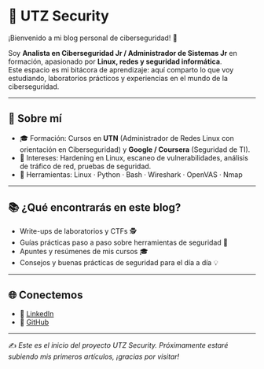 # 🔐 UTZ Security

¡Bienvenido a mi blog personal de ciberseguridad! 👋  

Soy **Analista en Ciberseguridad Jr / Administrador de Sistemas Jr** en formación, apasionado por **Linux, redes y seguridad informática**.  
Este espacio es mi bitácora de aprendizaje: aquí comparto lo que voy estudiando, laboratorios prácticos y experiencias en el mundo de la ciberseguridad.  

---

## 🚀 Sobre mí
- 🎓 Formación: Cursos en **UTN** (Administrador de Redes Linux con orientación en Ciberseguridad) y **Google / Coursera** (Seguridad de TI).  
- 🐧 Intereses: Hardening en Linux, escaneo de vulnerabilidades, análisis de tráfico de red, pruebas de seguridad.  
- 🔧 Herramientas: Linux · Python · Bash · Wireshark · OpenVAS · Nmap  

---

## 📚 ¿Qué encontrarás en este blog?
- Write-ups de laboratorios y CTFs 🕵️  
- Guías prácticas paso a paso sobre herramientas de seguridad 🔧  
- Apuntes y resúmenes de mis cursos 🎓  
- Consejos y buenas prácticas de seguridad para el día a día 💡  

---

## 🌐 Conectemos
- 💼 [LinkedIn](https://www.linkedin.com/in/cristian-huscht)  
- 🐙 [GitHub](https://github.com/chuscht)  

---

✍️ *Este es el inicio del proyecto UTZ Security. Próximamente estaré subiendo mis primeros artículos, ¡gracias por visitar!*  
